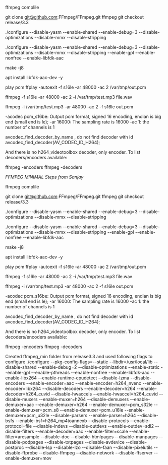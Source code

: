 ffmpeg complile 


git clone git@github.com:FFmpeg/FFmpeg.git ffmpeg git checkout release/3.3

./configure --disable-yasm --enable-shared --enable-debug=3 --disable-optimizations --disable-mmx --disable-stripping

./configure --disable-yasm --enable-shared --enable-debug=3 --disable-optimizations --disable-mmx --disable-stripping --enable-gpl --enable-nonfree --enable-libfdk-aac

make -j8


apt install libfdk-aac-dev -y


play pcm
ffplay -autoexit -f s16le -ar 48000 -ac 2 /var/tmp/out.pcm


ffmpeg -f s16le -ar 48000 -ac 2 -i  /var/tmp/test.mp3 file.wav



ffmpeg -i /var/tmp/test.mp3 -ar 48000 -ac 2 -f s16le out.pcm





-acodec pcm_s16be: Output pcm format, signed 16 encoding, endian is big end (small end is le);
-ar 16000: The sampling rate is 16000
-ac 1: the number of channels is 1



avcodec_find_decoder_by_name , do not find decoder with id  avcodec_find_decoder(AV_CODEC_ID_H264);


And there is no h264_videotoolbox decoder, only encoder. To list decoders/encoders available:

ffmpeg -encoders
ffmpeg -decoders

*FFMPEG MINIMAL Steps from Sanjay*



ffmpeg complile

git clone git@github.com:FFmpeg/FFmpeg.git ffmpeg git checkout release/3.3

./configure --disable-yasm --enable-shared --enable-debug=3 --disable-optimizations --disable-mmx --disable-stripping

./configure --disable-yasm --enable-shared --enable-debug=3 --disable-optimizations --disable-mmx --disable-stripping --enable-gpl --enable-nonfree --enable-libfdk-aac

make -j8

apt install libfdk-aac-dev -y

play pcm ffplay -autoexit -f s16le -ar 48000 -ac 2 /var/tmp/out.pcm

ffmpeg -f s16le -ar 48000 -ac 2 -i /var/tmp/test.mp3 file.wav

ffmpeg -i /var/tmp/test.mp3 -ar 48000 -ac 2 -f s16le out.pcm

-acodec pcm_s16be: Output pcm format, signed 16 encoding, endian is big end (small end is le); -ar 16000: The sampling rate is 16000 -ac 1: the number of channels is 1

avcodec_find_decoder_by_name , do not find decoder with id avcodec_find_decoder(AV_CODEC_ID_H264);

And there is no h264_videotoolbox decoder, only encoder. To list decoders/encoders available:

ffmpeg -encoders ffmpeg -decoders

Created ffmpeg_min folder from release3.3 and used following flags to configure ./configure --pkg-config-flags=--static --libdir=/usr/local/lib --disable-shared --enable-debug=2 --disable-optimizations --enable-static --enable-gpl --enable-pthreads --enable-nonfree --enable-libfdk-aac --enable-libx264 --enable-runtime-cpudetect --disable-lzma --disable-encoders --enable-encoder=aac --enable-encoder=h264_nvenc --enable-encoder=libx264 --disable-decoders --enable-decoder=h264 --enable-decoder=h264_cuvid --disable-hwaccels --enable-hwaccel=h264_cuvid --disable-muxers --enable-muxer=h264 --disable-demuxers --enable-demuxer=aac --enable-demuxer=h264 --enable-demuxer=pcm_s32le --enable-demuxer=pcm_s8 --enable-demuxer=pcm_u16le --enable-demuxer=pcm_u32le --disable-parsers --enable-parser=h264 --disable-bsfs --enable-bsf=h264_mp4toannexb --disable-protocols --enable-protocol=file --disable-indevs --disable-outdevs --enable-outdev=sdl2 --disable-filters --enable-decoder=aac --enable-filter=scale --enable-filter=aresample --disable-doc --disable-htmlpages --disable-manpages --disable-podpages --disable-txtpages --disable-avdevice --disable-postproc --disable-lsp --disable-lzo --disable-faan --disable-pixelutils --disable-ffprobe --disable-ffmpeg --disable-network --disable-ffserver --enable-demuxer=mov
